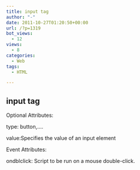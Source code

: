 ```yaml
---
title: input tag
author: "-"
date: 2011-10-27T01:20:50+00:00
url: /?p=1319
bot_views:
  - 12
views:
  - 8
categories:
  - Web
tags:
  - HTML

---
```

## input tag
Optional Attributes:

type: button,....

value:Specifies the value of an input element


Event Attributes:

ondblclick: Script to be run on a mouse double-click.